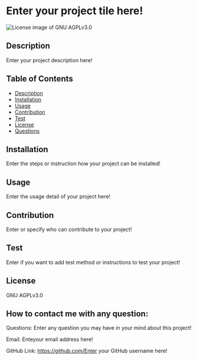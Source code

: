 # Enter your project tile here!

<img src="https://img.shields.io/badge/License-GNU AGPLv3.0-blue.svg" alt="License image of GNU AGPLv3.0" />
  
  
## Description
Enter your project description here!

## Table of Contents
* [Description](#description)
* [Installation](#installation)
* [Usage](#usage)
* [Contribution](#contribution)
* [Test](#test)
* [License](#license)
* [Questions](#questions)

## Installation
Enter the steps or instruction how your project can be installed!

## Usage
Enter the usage detail of your project here!

## Contribution
Enter or specify who can contribute to your project!

## Test
Enter if you want to add test method or instructions to test your project!

## License
GNU AGPLv3.0

## How to contact me with any question:

Questions:
Enter any question you may have in your mind about this project!

Email:
Enteyour email address here!

GitHub Link:
https://github.com/Enter your GitHub username here!
